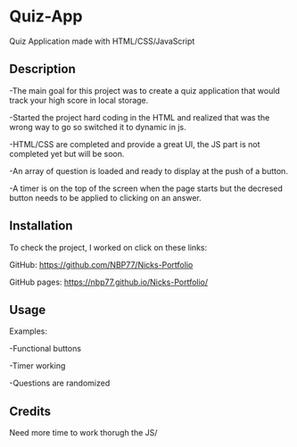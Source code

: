 # Quiz-App
Quiz Application made with HTML/CSS/JavaScript

## Description

-The main goal for this project was to create a quiz application that would track your high score in local storage.

-Started the project hard coding in the HTML and realized that was the wrong way to go so switched it to dynamic in js. 

-HTML/CSS are completed and provide a great UI, the JS part is not completed yet but will be soon.
 
-An array of question is loaded and ready to display at the push of a button. 

-A timer is on the top of the screen when the page starts but the decresed button needs to be applied to clicking on an answer. 


## Installation

To check the project, I worked on click on these links: 

GitHub: https://github.com/NBP77/Nicks-Portfolio

GitHub pages: https://nbp77.github.io/Nicks-Portfolio/ 

## Usage

Examples:

-Functional buttons

-Timer working 

-Questions are randomized 

## Credits

Need more time to work thorugh the JS/
